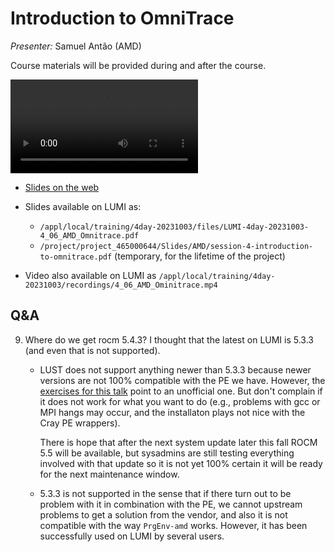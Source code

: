 # Introduction to OmniTrace

<!-- Cannot do in full italics as the ã is misplaced which is likely an mkdocs bug. -->
*Presenter:* Samuel Antão (AMD)

Course materials will be provided during and after the course.

<video src="https://462000265.lumidata.eu/4day-20231003/recordings/4_06_AMD_Omnitrace.mp4" controls="controls">
</video>

-   [Slides on the web](https://462000265.lumidata.eu/4day-20231003/files/LUMI-4day-20231003-4_06_AMD_Omnitrace.pdf)

-   Slides available on LUMI as:
    -   `/appl/local/training/4day-20231003/files/LUMI-4day-20231003-4_06_AMD_Omnitrace.pdf`
    -   `/project/project_465000644/Slides/AMD/session-4-introduction-to-omnitrace.pdf` (temporary, for the lifetime of the project)

-   Video also available on LUMI as
    `/appl/local/training/4day-20231003/recordings/4_06_AMD_Ominitrace.mp4`


## Q&A

9.  Where do we get rocm 5.4.3? I thought that the latest on LUMI is 5.3.3 (and even that is not supported).

    -   LUST does not support anything newer than 5.3.3 because newer versions are not 100% compatible with the PE we have. However, the [exercises for this talk](https://hackmd.io/@sfantao/H1QU6xRR3#Omnitrace) point to an unofficial one. But don't complain if it does not work for what you want to do (e.g., problems with gcc or MPI hangs may occur, and the installaton plays not nice with the Cray PE wrappers).

        There is hope that after the next system update later this fall ROCM 5.5 will be available, but sysadmins are still testing everything involved with that update so it is not yet 100% certain it will be ready for the next maintenance window.
        
    -   5.3.3 is not supported in the sense that if there turn out to be problem with it in combination with the PE, we cannot upstream problems to get a solution from the vendor, and also it is not compatible with the way `PrgEnv-amd` works. However, it has been successfully used on LUMI by several users.
